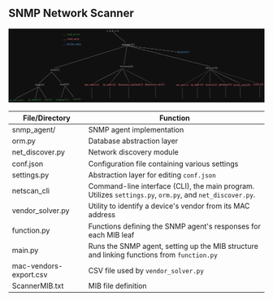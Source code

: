 
## SNMP Network Scanner

![](mibtree.png)

| File/Directory         | Function                                                                                     |
|------------------------|----------------------------------------------------------------------------------------------|
| snmp_agent/            | SNMP agent implementation                                                                   |
| orm.py                 | Database abstraction layer                                                                  |
| net_discover.py        | Network discovery module                                                                    |
| conf.json              | Configuration file containing various settings                                              |
| settings.py            | Abstraction layer for editing `conf.json`                                                   |
| netscan_cli            | Command-line interface (CLI), the main program. Utilizes `settings.py`, `orm.py`, and `net_discover.py`. |
| vendor_solver.py       | Utility to identify a device's vendor from its MAC address                                  |
| function.py            | Functions defining the SNMP agent's responses for each MIB leaf                             |
| main.py                | Runs the SNMP agent, setting up the MIB structure and linking functions from `function.py`  |
| mac-vendors-export.csv | CSV file used by `vendor_solver.py`                                                         |
| ScannerMIB.txt         | MIB file definition                                                                         |


